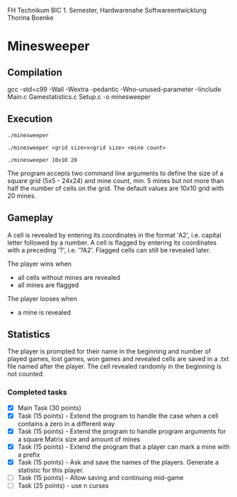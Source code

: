 FH Technikum BIC 1. Semester, Hardwarenahe Softwareentwicklung
Thorina Boenke 

# Minesweeper
## Compilation
gcc -std=c99 -Wall -Wextra -pedantic -Wno-unused-parameter -Iinclude Main.c Gamestatistics.c Setup.c -o minesweeper

## Execution
```
./minesweeper

./minesweeper <grid size>x<grid size> <mine count>

./minesweeper 10x10 20
```

The program accepts two command line arguments to define the size of a square grid (5x5 - 24x24) and mine count, min. 5 mines but not more than half the number of cells on the grid. The default values are 10x10 grid with 20 mines.

## Gameplay
A cell is revealed by entering its coordinates in the format 'A2', i.e. capital letter followed by a number.
A cell is flagged by entering its coordinates with a preceding '?', i.e. '?A2'.
Flagged cells can still be revealed later.

The player wins when 
- all cells without mines are revealed
- all mines are flagged

The player looses when
- a mine is revealed

## Statistics
The player is prompted for their name in the beginning and number of played games, lost games, won games and revealed cells are saved in a .txt file named after the player.
The cell revealed randomly in the beginning is not counted.

### Completed tasks
- [x] Main Task (30 points)
- [x] Task (15 points) - Extend the program to handle the case when a cell contains a zero in a different way
- [x] Task (15 points) - Extend the program to handle program arguments for a square Matrix size and amount of mines
- [x] Task (15 points) - Extend the program that a player can mark a mine with a prefix
- [x] Task (15 points) - Ask and save the names of the players. Generate a statistic for this player.
- [ ] Task (15 points) - Allow saving and continuing mid-game
- [ ] Task (25 points) - use n curses
